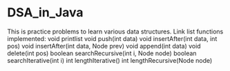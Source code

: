 # DSA_in_Java
This is practice problems to learn various data structures.
Link list functions implemented:
  void printlist
  void push(int data)
  void insertAfter(int data, int pos)
  void insertAfter(int data, Node prev)
  void append(int data)
  void delete(int pos)
  boolean searchRecursive(int i, Node node)
  boolean searchIterative(int i)
  int lengthIterative()
  int lengthRecursive(Node node)

